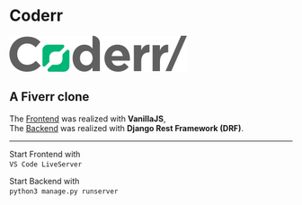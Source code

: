 # Coderr
![Logo](logo_coderr.svg)
## A Fiverr clone

The [Frontend](https://github.com/MarcelZalec/coderr-frontend) was realized with **VanillaJS**,  
The [Backend](https://github.com/MarcelZalec/coderr-backend-public) was realized with **Django Rest Framework (DRF)**.

-----

Start Frontend with  
`VS Code LiveServer`

Start Backend with  
`python3 manage.py runserver`